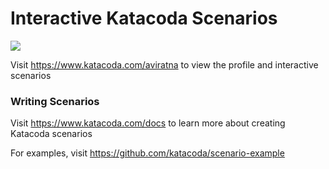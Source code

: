 # Interactive Katacoda Scenarios

[![](http://shields.katacoda.com/katacoda/aviratna/count.svg)](https://www.katacoda.com/aviratna "Get your profile on Katacoda.com")

Visit https://www.katacoda.com/aviratna to view the profile and interactive scenarios

### Writing Scenarios
Visit https://www.katacoda.com/docs to learn more about creating Katacoda scenarios

For examples, visit https://github.com/katacoda/scenario-example
